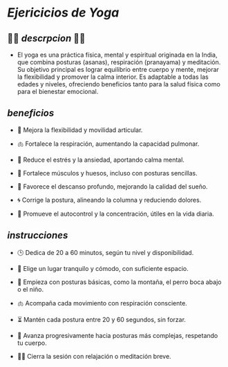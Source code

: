 # *Ejericicios de Yoga*

## 🧘‍♀️ *descrpcion* 🧘‍♀️
* El yoga es una práctica física, mental y espiritual originada en la India, que combina posturas (asanas), respiración (pranayama) y meditación. Su objetivo principal es lograr equilibrio entre cuerpo y mente, mejorar la flexibilidad y promover la calma interior. Es adaptable a todas las edades y niveles, ofreciendo beneficios tanto para la salud física como para el bienestar emocional.

## *beneficios*
* 🧘 Mejora la flexibilidad y movilidad articular.

* 🫁 Fortalece la respiración, aumentando la capacidad pulmonar.

* 🧠 Reduce el estrés y la ansiedad, aportando calma mental.

* 💪 Fortalece músculos y huesos, incluso con posturas sencillas.

* 🛌 Favorece el descanso profundo, mejorando la calidad del sueño.

* 🌀 Corrige la postura, alineando la columna y reduciendo dolores.

* 🌱 Promueve el autocontrol y la concentración, útiles en la vida diaria.

## *instrucciones*
* 🕒 Dedica de 20 a 60 minutos, según tu nivel y disponibilidad.

* 📍 Elige un lugar tranquilo y cómodo, con suficiente espacio.

* 🧘 Empieza con posturas básicas, como la montaña, el perro boca abajo o el niño.

* 🫁 Acompaña cada movimiento con respiración consciente.

* ⏳ Mantén cada postura entre 20 y 60 segundos, sin forzar.

* 🔄 Avanza progresivamente hacia posturas más complejas, respetando tu cuerpo.

* 🧘‍♂️ Cierra la sesión con relajación o meditación breve.